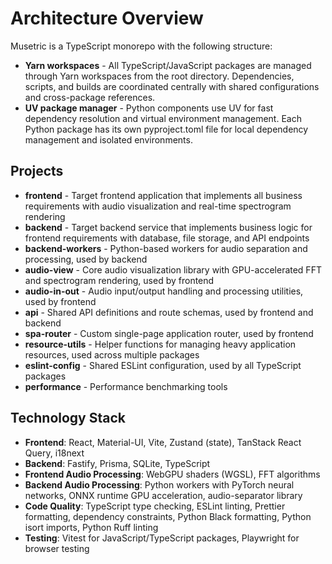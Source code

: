 # Architecture Overview

Musetric is a TypeScript monorepo with the following structure:

- **Yarn workspaces** - All TypeScript/JavaScript packages are managed through Yarn workspaces from the root directory. Dependencies, scripts, and builds are coordinated centrally with shared configurations and cross-package references.
- **UV package manager** - Python components use UV for fast dependency resolution and virtual environment management. Each Python package has its own pyproject.toml file for local dependency management and isolated environments.

## Projects

- **frontend** - Target frontend application that implements all business requirements with audio visualization and real-time spectrogram rendering
- **backend** - Target backend service that implements business logic for frontend requirements with database, file storage, and API endpoints
- **backend-workers** - Python-based workers for audio separation and processing, used by backend
- **audio-view** - Core audio visualization library with GPU-accelerated FFT and spectrogram rendering, used by frontend
- **audio-in-out** - Audio input/output handling and processing utilities, used by frontend
- **api** - Shared API definitions and route schemas, used by frontend and backend
- **spa-router** - Custom single-page application router, used by frontend
- **resource-utils** - Helper functions for managing heavy application resources, used across multiple packages
- **eslint-config** - Shared ESLint configuration, used by all TypeScript packages
- **performance** - Performance benchmarking tools

## Technology Stack

- **Frontend**: React, Material-UI, Vite, Zustand (state), TanStack React Query, i18next
- **Backend**: Fastify, Prisma, SQLite, TypeScript
- **Frontend Audio Processing**: WebGPU shaders (WGSL), FFT algorithms
- **Backend Audio Processing**: Python workers with PyTorch neural networks, ONNX runtime GPU acceleration, audio-separator library
- **Code Quality**: TypeScript type checking, ESLint linting, Prettier formatting, dependency constraints, Python Black formatting, Python isort imports, Python Ruff linting
- **Testing**: Vitest for JavaScript/TypeScript packages, Playwright for browser testing

